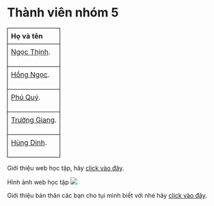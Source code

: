 <html>
<head>
    <title>Thành viên nhóm 5</title>
    <style>
        /* CSS */
        table {
            border-collapse: collapse;
            width: 100%;
        }
        th, td {
            border: 1px solid black;
            padding: 8px;
            text-align: left;
        }
    </style>
</head>
<body>
    <h1>Thành viên nhóm 5</h1>
    <table>
        <tr>
            <th>Họ và tên</th>
        </tr>
        <tr>
            <td><a href="https://giangnguyen-ok.github.io/profilengocthinh.github.io/">Ngọc Thịnh</a>.</p></td>
        </tr>
        <tr>
            <td><a href="https://giangnguyen-ok.github.io/profilehongngoc.github.io/">Hồng Ngọc</a>.</p></td>
        </tr>
        <tr>
            <td><a href="https://giangnguyen-ok.github.io/profilephuquy.github.io/">Phú Quý</a>.</p></td>
        </tr>
        <tr>
            <td><a href="https://giangnguyen-ok.github.io/profilegiang.github.io/">Trường Giang</a>.</p></td>
        </tr>
        <tr>
            <td><a href="https://giangnguyen-ok.github.io/profilehungdinh.github.io/">Hùng Dinh</a>.</p></td>
        </tr>
    </table>
    <p>Giới thiệu web học tập, hãy <a href="https://www.vietjack.com/">click vào đây</a>.</p>
    <p> Hình ảnh web học tập 
    <image src="unnamed.png">
     <p>Giới thiệu bản thân các bạn cho tụi mình biết với nhé hãy <a href="https://giangnguyen-ok.github.io/gioithieubanthan/">click vào đây</a>.</p>
